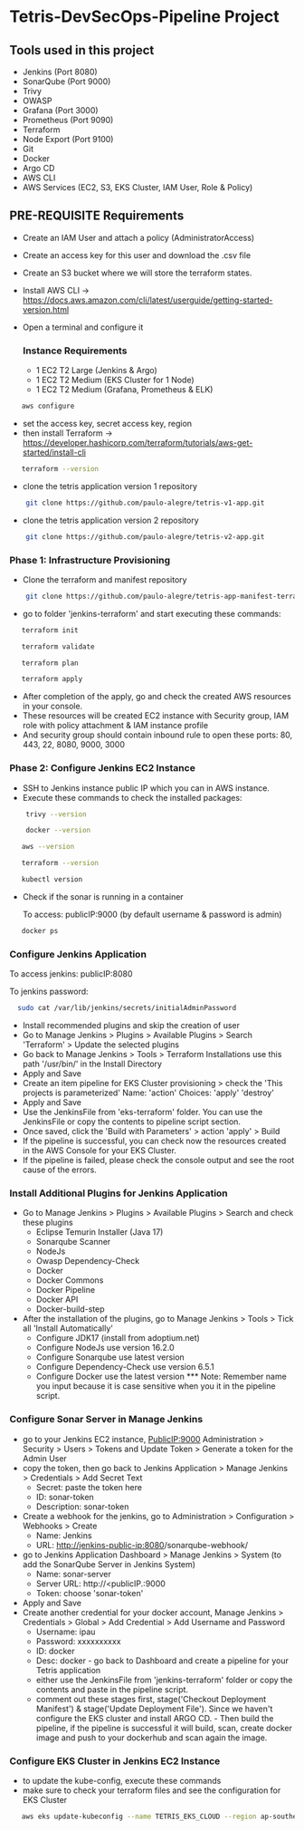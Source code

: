 # Tetris-DevSecOps-Pipeline Project

## Tools used in this project
- Jenkins (Port 8080)
- SonarQube (Port 9000)
- Trivy
- OWASP
- Grafana (Port 3000)
- Prometheus (Port 9090)
- Terraform
- Node Export (Port 9100)
- Git
- Docker
- Argo CD
- AWS CLI
- AWS Services (EC2, S3, EKS Cluster, IAM User, Role & Policy)

## PRE-REQUISITE Requirements
- Create an IAM User and attach a policy (AdministratorAccess)
- Create an access key for this user and download the .csv file
- Create an S3 bucket where we will store the terraform states.
- Install AWS CLI -> https://docs.aws.amazon.com/cli/latest/userguide/getting-started-version.html
- Open a terminal and configure it

  ### Instance Requirements
  - 1 EC2 T2 Large (Jenkins & Argo)
  - 1 EC2 T2 Medium (EKS Cluster for 1 Node)
  - 1 EC2 T2 Medium (Grafana, Prometheus & ELK)

 ```bash
    aws configure
 ```
- set the access key, secret access key, region
- then install Terraform -> https://developer.hashicorp.com/terraform/tutorials/aws-get-started/install-cli
 
 ```bash
    terraform --version
 ```
- clone the tetris application version 1 repository
  
```bash
    git clone https://github.com/paulo-alegre/tetris-v1-app.git
 ```
- clone the tetris application version 2 repository
  
```bash
    git clone https://github.com/paulo-alegre/tetris-v2-app.git
 ```

### **Phase 1: Infrastructure Provisioning**
- Clone the terraform and manifest repository

```bash
    git clone https://github.com/paulo-alegre/tetris-app-manifest-terraform.git
 ```
- go to folder 'jenkins-terraform' and start executing these commands:

 ```bash
    terraform init
 ```

 ```bash
    terraform validate
 ```

 ```bash
    terraform plan
 ```

 ```bash
    terraform apply
 ```
- After completion of the apply, go and check the created AWS resources in your console.
- These resources will be created EC2 instance with Security group, IAM role with policy attachment & IAM instance profile
- And security group should contain inbound rule to open these ports: 80, 443, 22, 8080, 9000, 3000

 ### **Phase 2: Configure Jenkins EC2 Instance** 
 - SSH to Jenkins instance public IP which you can in AWS instance.
 - Execute these commands to check the installed packages:
   
```bash
    trivy --version
 ```

```bash
    docker --version
 ```

```bash
   aws --version
 ```

```bash
   terraform --version
 ```

```bash
   kubectl version
 ```
- Check if the sonar is running in a container

  To access: 
  publicIP:9000 (by default username & password is admin)
  
```bash
   docker ps
 ```

 ### **Configure Jenkins Application** 
  
  To access jenkins: 
  publicIP:8080 

  To jenkins password:
  
  ```bash
    sudo cat /var/lib/jenkins/secrets/initialAdminPassword
 ```
 - Install recommended plugins and skip the creation of user
 - Go to Manage Jenkins > Plugins > Available Plugins > Search 'Terraform' > Update the selected plugins
 - Go back to Manage Jenkins > Tools > Terraform Installations
    use this path '/usr/bin/' in the Install Directory
 - Apply and Save
 - Create an item pipeline for EKS Cluster provisioning > check the 'This projects is parameterized'
    Name: 'action'
    Choices: 'apply'
             'destroy'
 - Apply and Save
 - Use the JenkinsFile from 'eks-terraform' folder. You can use the JenkinsFile or copy the contents to pipeline script section.
 - Once saved, click the 'Build with Parameters' > action 'apply' > Build
 - If the pipeline is successful, you can check now the resources created in the AWS Console for your EKS Cluster.
 - If the pipeline is failed, please check the console output and see the root cause of the errors.
   
 ### **Install Additional Plugins for Jenkins Application** 
 - Go to Manage Jenkins > Plugins > Available Plugins > Search and check these plugins
    - Eclipse Temurin Installer (Java 17)
    - Sonarqube Scanner
    - NodeJs
    - Owasp Dependency-Check
    - Docker
    - Docker Commons
    - Docker Pipeline
    - Docker API
    - Docker-build-step
 - After the installation of the plugins, go to Manage Jenkins > Tools > Tick all 'Install Automatically'
    - Configure JDK17 (install from adoptium.net)
    - Configure NodeJs use version 16.2.0
    - Configure Sonarqube use latest version
    - Configure Dependency-Check use version 6.5.1
    - Configure Docker use the latest version
    *** Note: Remember name you input because it is case sensitive when you it in the pipeline script.

  ### **Configure Sonar Server in Manage Jenkins**
   - go to your Jenkins EC2 instance, <PublicIP:9000> Administration > Security > Users > Tokens and Update Token > Generate a token for the Admin User
   - copy the token, then go back to Jenkins Application > Manage Jenkins > Credentials > Add Secret Text
      - Secret: paste the token here
      - ID: sonar-token
      - Description: sonar-token
   - Create a webhook for the jenkins, go to Administration > Configuration > Webhooks > Create
      - Name: Jenkins
      - URL: <http://jenkins-public-ip:8080>/sonarqube-webhook/
   - go to Jenkins Application Dashboard > Manage Jenkins > System (to add the SonarQube Server in Jenkins System)
      - Name: sonar-server
      - Server URL: http://<publicIP.:9000
      - Token: choose 'sonar-token'
   - Apply and Save
   - Create another credential for your docker account, Manage Jenkins > Credentials > Global > Add Credential > Add Username and Password
      - Username: ipau
      - Password: xxxxxxxxxx
      - ID: docker
      - Desc: docker
    - go back to Dashboard and create a pipeline for your Tetris application
      - either use the JenkinsFile from 'jenkins-terraform' folder or copy the contents and paste in the pipeline script.
      - comment out these stages first, stage('Checkout Deployment Manifest') &  stage('Update Deployment File'). Since we haven't configure the EKS cluster and install ARGO CD.
    - Then build the pipeline, if the pipeline is successful it will build, scan, create docker image and push to your dockerhub and scan again the image.
    
   ### **Configure EKS Cluster in Jenkins EC2 Instance**
   - to update the kube-config, execute these commands
   - make sure to check your terraform files and see the configuration for EKS Cluster
   
   ```bash
      aws eks update-kubeconfig --name TETRIS_EKS_CLOUD --region ap-southeast-1
   ```

